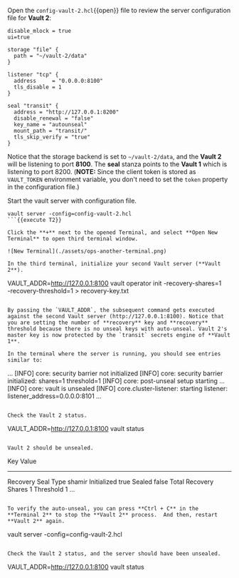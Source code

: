 Open the `config-vault-2.hcl`{{open}} file to review the server configuration file for **Vault 2**:

```
disable_mlock = true
ui=true

storage "file" {
  path = "~/vault-2/data"
}

listener "tcp" {
  address     = "0.0.0.0:8100"
  tls_disable = 1
}

seal "transit" {
  address = "http://127.0.0.1:8200"
  disable_renewal = "false"
  key_name = "autounseal"
  mount_path = "transit/"
  tls_skip_verify = "true"
}
```

Notice that the storage backend is set to `~/vault-2/data`, and the **Vault 2** will be listening to port **8100**. The **seal** stanza points to the **Vault 1** which is listening to port 8200. (**NOTE:** Since the client token is stored as `VAULT_TOKEN` environment variable, you don't need to set the `token` property in the configuration file.)


Start the vault server with configuration file.

```
vault server -config=config-vault-2.hcl
```{{execute T2}}

Click the **+** next to the opened Terminal, and select **Open New Terminal** to open third terminal window.

![New Terminal](./assets/ops-another-terminal.png)

In the third terminal, initialize your second Vault server (**Vault 2**).

```
VAULT_ADDR=http://127.0.0.1:8100 vault operator init -recovery-shares=1 \
         -recovery-threshold=1 > recovery-key.txt
```{{execute T3}}

By passing the `VAULT_ADDR`, the subsequent command gets executed against the second Vault server (http://127.0.0.1:8100). Notice that you are setting the number of **recovery** key and **recovery** threshold because there is no unseal keys with auto-unseal. Vault 2's master key is now protected by the `transit` secrets engine of **Vault 1**.

In the terminal where the server is running, you should see entries similar to:

```
...
[INFO]  core: security barrier not initialized
[INFO]  core: security barrier initialized: shares=1 threshold=1
[INFO]  core: post-unseal setup starting
...
[INFO]  core: vault is unsealed
[INFO]  core.cluster-listener: starting listener: listener_address=0.0.0.0:8101
...
```

Check the Vault 2 status.

```
VAULT_ADDR=http://127.0.0.1:8100 vault status
```{{execute T3}}

Vault 2 should be unsealed.

```
Key                      Value
---                      -----
Recovery Seal Type       shamir
Initialized              true
Sealed                   false
Total Recovery Shares    1
Threshold                1
...
```

To verify the auto-unseal, you can press **Ctrl + C** in the **Terminal 2** to stop the **Vault 2** process.  And then, restart **Vault 2** again.

```
vault server -config=config-vault-2.hcl
```{{execute T2}}

Check the Vault 2 status, and the server should have been unsealed.

```
VAULT_ADDR=http://127.0.0.1:8100 vault status
```{{execute T3}}
